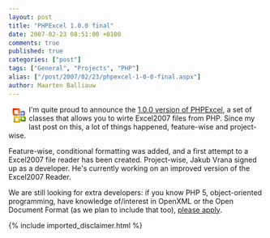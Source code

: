 ```yaml
---
layout: post
title: "PHPExcel 1.0.0 final"
date: 2007-02-23 08:51:00 +0100
comments: true
published: true
categories: ["post"]
tags: ["General", "Projects", "PHP"]
alias: ["/post/2007/02/23/phpexcel-1-0-0-final.aspx"]
author: Maarten Balliauw
---
```

<p><a href="/images/WindowsLiveWriter/PHPExcel1.0.0final_A301/office2007_logo%5B1%5D.gif" mce_href="/images/WindowsLiveWriter/PHPExcel1.0.0final_A301/office2007_logo%5B1%5D.gif" atomicselection="true"><img src="/images/WindowsLiveWriter/PHPExcel1.0.0final_A301/office2007_logo_thumb%5B1%5D.gif" style="margin: 5px;" mce_src="/images/WindowsLiveWriter/PHPExcel1.0.0final_A301/office2007_logo_thumb%5B1%5D.gif" align="left" border="0" height="30" width="30"></a> I'm quite proud to announce the <a href="http://www.codeplex.com/PHPExcel" mce_href="http://www.codeplex.com/PHPExcel">1.0.0 version of PHPExcel</a>, a set of classes that allows you to wirte Excel2007 files from PHP. Since my last post on this, a lot of things happened, feature-wise and project-wise. </p><p>Feature-wise, conditional formatting was added, and a first attempt to a Excel2007 file reader has been created. Project-wise, Jakub Vrana signed up as a developer. He's currently working on an improved version of the Excel2007 Reader. </p><p>We are still looking for extra developers: if you know PHP 5, object-oriented programming, have knowledge of/interest in OpenXML or the Open Document Format (as we plan to include that too), <a href="http://www.codeplex.com/PHPExcel" mce_href="http://www.codeplex.com/PHPExcel">please apply</a>. </p>

{% include imported_disclaimer.html %}


